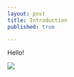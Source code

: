 ```yaml
---
layout: post
title: Introduction
published: true

---
```


Hello!

![]({baseurl}/assets/2016-01-03-introduction-beb08e91.JPG)
